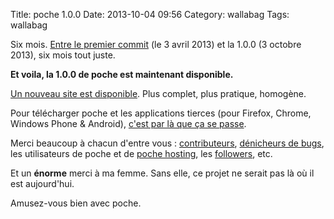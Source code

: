 Title: poche 1.0.0
Date: 2013-10-04 09:56
Category: wallabag
Tags: wallabag

Six mois. [Entre le premier commit]({filename}poche-pour-remplacer-instapaper-pocket-et-readability.md) (le 3 avril 2013) et la 1.0.0 (3 octobre 2013), six mois tout juste.

**Et voila, la 1.0.0 de poche est maintenant disponible.**

[Un nouveau site est disponible](http://wallabag.org/). Plus complet, plus pratique, homogène.

Pour télécharger poche et les applications tierces (pour Firefox, Chrome, Windows Phone & Android), [c'est par là que ça se passe](http://www.wallabag.org).

Merci beaucoup à chacun d'entre vous : [contributeurs](https://github.com/wallabag/wallabag/graphs/contributors), [dénicheurs de bugs](https://github.com/wallabag/wallabag/issues), les utilisateurs de poche et de [poche hosting](https://www.framabag.org/), les [followers](http://twitter.com/wallabagapp), etc.

Et un **énorme** merci à ma femme. Sans elle, ce projet ne serait pas là où il est aujourd'hui.

Amusez-vous bien avec poche.
